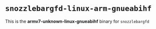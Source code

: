 # `snozzlebargfd-linux-arm-gnueabihf`

This is the **armv7-unknown-linux-gnueabihf** binary for `snozzlebargfd`

